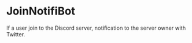 # JoinNotifiBot
If a user join to the Discord server, notification to the server owner with Twitter.
